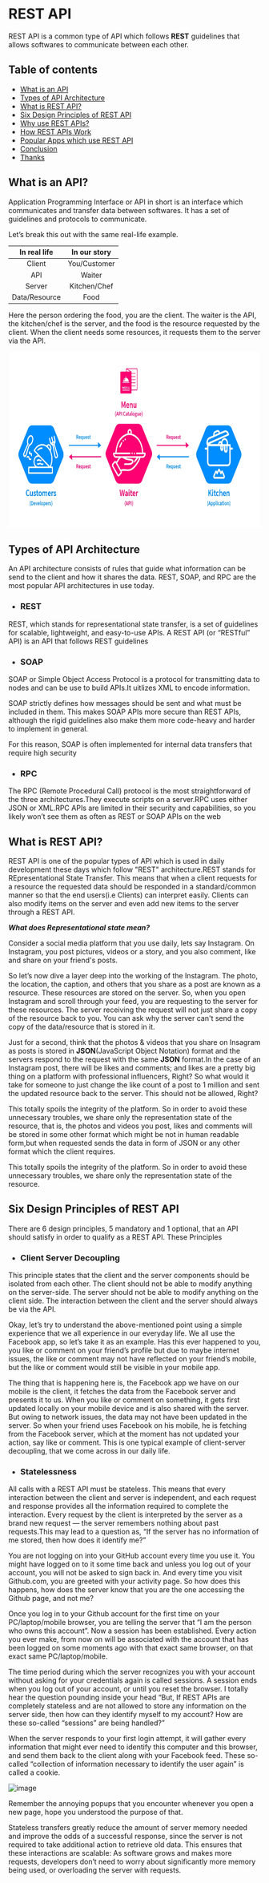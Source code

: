 # REST API

REST API is a common type of API which follows <b>REST</b> guidelines that allows softwares to communicate between each other.


## Table of contents

- [What is an API](#what-is-an-api)
- [Types of API Architecture](#types-of-api-architecture)
- [What is REST API?](#what-is-rest-api)
- [Six Design Principles of REST API](#six-design-principles-of-rest-api)
- [Why use REST APIs?](#why-use-rest-apis)
- [How REST APIs Work](#how-rest-apis-work)
- [Popular Apps which use REST API](#popular-apps-which-use-rest-api)
- [Conclusion](#conclusion)
- [Thanks](#thanks)



## What is an API?
Application Programming Interface or API in short is an interface which communicates and transfer data between softwares. It has a set of guidelines and protocols to communicate. 

Let’s break this out with the same real-life example.

<table><thead><tr><th style="text-align:center">In real life</th><th style="text-align:center">In our story</th></tr></thead><tbody><tr><td style="text-align:center">Client</td><td style="text-align:center">You/Customer</td></tr><tr><td style="text-align:center">API</td><td style="text-align:center">Waiter</td></tr><tr><td style="text-align:center">Server</td><td style="text-align:center">Kitchen/Chef</td></tr><tr><td style="text-align:center">Data/Resource</td><td style="text-align:center">Food</td></tr></tbody></table>

Here the person ordering the food, you are the client. The waiter is the API, the kitchen/chef is the server, and the food is the resource requested by the client. When the client needs some resources, it requests them to the server via the API.

<img class="image" width=700 height=350 src="https://github.com/volvox747/RestAPI/blob/test/what-is-an-api%20(1).jpg" alt="What is an API">




## Types of API Architecture

An API architecture consists of rules that guide what information can be send to the client and how it shares the data. REST, SOAP, and RPC are the most popular API architectures in use today.

- ### REST
REST, which stands for representational state transfer, is a set of guidelines for scalable, lightweight, and easy-to-use APIs. A REST API (or “RESTful” API) is an API that follows REST guidelines 

- ### SOAP
SOAP or Simple Object Access Protocol is a protocol for transmitting data to nodes and can be use to build APIs.It uitlizes XML to encode information.

SOAP strictly defines how messages should be sent and what must be included in them. This makes SOAP APIs more secure than REST APIs, although the rigid guidelines also make them more code-heavy and harder to implement in general.

For this reason, SOAP is often implemented for internal data transfers that require high security

- ### RPC
The RPC (Remote Procedural Call) protocol is the most straightforward of the three architectures.They execute scripts on a server.RPC uses either JSON or XML.RPC APIs are limited in their security and capabilities, so you likely won’t see them as often as REST or SOAP APIs on the web






## What is REST API?

REST API is one of the popular types of API which is used in daily development these days which follow "REST" architecture.REST stands for REpresentational State Transfer.
This means that when a client requests for a resource the requested data should be responded in a standard/common manner so that the end users(i.e Clients) can interpret easily.
Clients can also modify items on the server and even add new items to the server through a REST API.



<i><strong>What does Representational state mean?</strong></i>

Consider a social media platform that you use daily, lets say Instagram. On Instagram, you post pictures, videos or a story, and you also comment, like and share on your friend's posts.

So let’s now dive a layer deep into the working of the Instagram. The photo, the location, the caption, and others that you share as a post are known as a resource. These resources are stored on the server. So, when you open Instagram and scroll through your feed, you are requesting to the server for these resources. The server receiving the request will not just share a copy of the resource back to you. You can ask why the server can't send the copy of the data/resource that is stored in it.

Just for a second, think that the photos & videos that you share on Insagram as posts is stored in <b>JSON</b>(JavaScript Object Notation) format and the servers respond to the request with the same <b>JSON</b> format.In the case of an Instagram post, there will be likes and comments; and likes are a pretty big thing on a platform with professional influencers, Right? So what would it take for someone to just change the like count of a post to 1 million and sent the updated resource back to the server. This should not be allowed, Right?

This totally spoils the integrity of the platform. So in order to avoid these unnecessary troubles, we share only the representation state of the resource, that is, the photos and videos you post, likes and comments will be stored in some other format which might be not in human readable form,but when requested sends the data in form of JSON or any other format which the client requires.  

 

This totally spoils the integrity of the platform. So in order to avoid these unnecessary troubles, we share only the representation state of the resource.



## Six Design Principles of REST API

There are 6 design principles, 5 mandatory and 1 optional, that an API should satisfy in order to qualify as a REST API. These Principles

- ### Client Server Decoupling

This principle states that the client and the server components should be isolated from each other. The client should not be able to modify anything on the server-side. The server should not be able to modify anything on the client side. The interaction between the client and the server should always be via the API.

Okay, let’s try to understand the above-mentioned point using a simple experience that we all experience in our everyday life. We all use the Facebook app, so let’s take it as an example. Has this ever happened to you, you like or comment on your friend’s profile but due to maybe internet issues, the like or comment may not have reflected on your friend’s mobile, but the like or comment would still be visible in your mobile app.

The thing that is happening here is, the Facebook app we have on our mobile is the client, it fetches the data from the Facebook server and presents it to us. When you like or comment on something, it gets first updated locally on your mobile device and is also shared with the server. But owing to network issues, the data may not have been updated in the server. So when your friend uses Facebook on his mobile, he is fetching from the Facebook server, which at the moment has not updated your action, say like or comment. This is one typical example of client-server decoupling, that we come across in our daily life.

- ### Statelessness

All calls with a REST API must be stateless. This means that every interaction between the client and server is independent, and each request and response provides all the information required to complete the interaction. Every request by the client is interpreted by the server as a brand new request — the server remembers nothing about past requests.This may lead to a question as, “If the server has no information of me stored, then how does it identify me?”

You are not logging on into your GitHub account every time you use it. You might have logged on to it some time back and unless you log out of your account, you will not be asked to sign back in. And every time you visit Github.com, you are greeted with your activity page. So how does this happens, how does the server know that you are the one accessing the Github page, and not me?

Once you log in to your Github account for the first time on your PC/laptop/mobile browser, you are telling the server that “I am the person who owns this account”. Now a session has been established. Every action you ever make, from now on will be associated with the account that has been logged on some moments ago with that exact same browser, on that exact same PC/laptop/mobile.

The time period during which the server recognizes you with your account without asking for your credentials again is called sessions. A session ends when you log out of your account, or until you reset the browser. I totally hear the question pounding inside your head “But, If REST APIs are completely stateless and are not allowed to store any information on the server side, then how can they identify myself to my account? How are these so-called “sessions” are being handled?”

When the server responds to your first login attempt, it will gather every information that might ever need to identify this computer and this browser, and send them back to the client along with your Facebook feed. These so-called “collection of information necessary to identify the user again” is called a cookie.

![image](https://user-images.githubusercontent.com/52985692/153644218-2229bd8a-4f9d-4648-b55c-8e5251899980.png)


Remember the annoying popups that you encounter whenever you open a new page, hope you understood the purpose of that.

Stateless transfers greatly reduce the amount of server memory needed and improve the odds of a successful response, since the server is not required to take additional action to retrieve old data. This ensures that these interactions are scalable: As software grows and makes more requests, developers don’t need to worry about significantly more memory being used, or overloading the server with requests.
